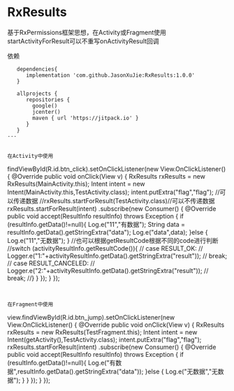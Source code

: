 # RxResults
基于RxPermissions框架思想，在Activity或Fragment使用startActivityForResult可以不重写onActivityResult回调


依赖
```
   dependencies{
      implementation 'com.github.JasonXuJie:RxResults:1.0.0'
   }
   
   allprojects {
      repositories {
        google()
        jcenter()
        maven { url 'https://jitpack.io' }
      }
   }
···


在Activity中使用
```
findViewById(R.id.btn_click).setOnClickListener(new View.OnClickListener() {
            @Override
            public void onClick(View v) {
                RxResults rxResults = new RxResults(MainActivity.this);
                Intent intent = new Intent(MainActivity.this,TestActivity.class);
                intent.putExtra("flag","flag");
                //可以传递数据
                //rxResults.startForResult(TestActivity.class)//可以不传递数据
                rxResults.startForResult(intent)
                        .subscribe(new Consumer<ResultInfo>() {
                            @Override
                            public void accept(ResultInfo resultInfo) throws Exception {
                                if (resultInfo.getData()!=null){
                                    Log.e("11","有数据");
                                    String data = resultInfo.getData().getStringExtra("data");
                                    Log.e("data",data);
                                }else {
                                    Log.e("11","无数据");
                                }
                                //也可以根据getResultCode根据不同的code进行判断
                                //switch (activityResultInfo.getResultCode()){
                                //    case RESULT_OK:
                                //        Logger.e("1:"+activityResultInfo.getData().getStringExtra("result"));
                                //        break;
                                //    case RESULT_CANCELED:
                                //        Logger.e("2:"+activityResultInfo.getData().getStringExtra("result"));
                                //        break;
                                //}
                            }
                        });
            }
        });
```     
   
   
在Fragment中使用
```
view.findViewById(R.id.btn_jump).setOnClickListener(new View.OnClickListener() {
            @Override
            public void onClick(View v) {
                RxResults rxResults = new RxResults(TestFragment.this);
                Intent intent = new Intent(getActivity(),TestActivity.class);
                intent.putExtra("flag","flag");
                rxResults.startForResult(intent)
                        .subscribe(new Consumer<ResultInfo>() {
                            @Override
                            public void accept(ResultInfo resultInfo) throws Exception {
                                if (resultInfo.getData()!=null){
                                    Log.e("有数据",resultInfo.getData().getStringExtra("data"));
                                }else {
                                    Log.e("无数据","无数据");
                                }
                            }
                        });
            }
        });
```        
